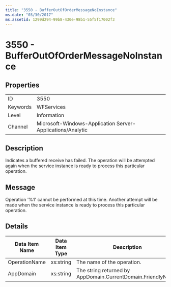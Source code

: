 ```yaml
---
title: "3550 - BufferOutOfOrderMessageNoInstance"
ms.date: "03/30/2017"
ms.assetid: 1299d294-99b8-430e-98b1-55f5f17002f3
---
```

# 3550 - BufferOutOfOrderMessageNoInstance
## Properties  
  
|||  
|-|-|  
|ID|3550|  
|Keywords|WFServices|  
|Level|Information|  
|Channel|Microsoft-Windows-Application Server-Applications/Analytic|  
  
## Description  
 Indicates a buffered receive has failed. The operation will be attempted again when the service instance is ready to process this particular operation.  
  
## Message  
 Operation '%1' cannot be performed at this time. Another attempt will be made when the service instance is ready to process this particular operation.  
  
## Details  
  
|Data Item Name|Data Item Type|Description|  
|--------------------|--------------------|-----------------|  
|OperationName|xs:string|The name of the operation.|  
|AppDomain|xs:string|The string returned by AppDomain.CurrentDomain.FriendlyName.|
